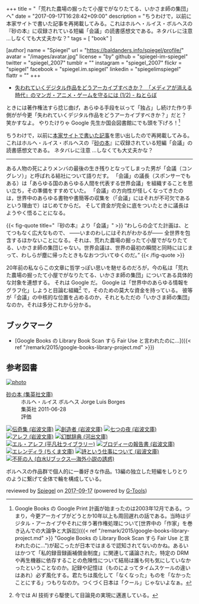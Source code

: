 +++
title = "「荒れた農場の掘ったて小屋でがなりたてる、いかさま師の集団」へ"
date =  "2017-09-17T16:28:42+09:00"
description = "ちうわけで，以前に本家サイトで書いた記事を再掲載してみる。これはホルヘ・ルイス・ボルヘスの『砂の本』に収録されている短編「会議」の読書感想文である。ネタバレに注意 ...しなくても大丈夫かな？"
tags        = [ "book" ]

[author]
  name      = "Spiegel"
  url       = "https://baldanders.info/spiegel/profile/"
  avatar    = "/images/avatar.jpg"
  license   = "by"
  github    = "spiegel-im-spiegel"
  twitter   = "spiegel_2007"
  tumblr    = ""
  instagram = "spiegel_2007"
  flickr    = "spiegel"
  facebook  = "spiegel.im.spiegel"
  linkedin  = "spiegelimspiegel"
  flattr    = ""
+++

- [失われていくデジタル作品をどうアーカイブすべきか？　「メディアが消える時代」のマンガ・アニメ・ゲームを守るには (1/2) - ねとらぼ](http://nlab.itmedia.co.jp/nl/articles/1709/16/news007.html)

ときには著作権法すら捻じ曲げ，あらゆる手段を以って「独占」し続けた作り手側がが今更「失われていくデジタル作品をどうアーカイブすべきか？」だと？ 笑かすなよ。
やりたけりゃ Google 先生か国会図書館にでも頭を下げろ！[^gp]

[^gp]: Google Books の Google Print 計画が始まったのは2003年12月である。つまり，今更アーカイブがどうとか10年以上も周回遅れの話である。当時はデジタル・アーカイブやそれに伴う著作権処理について[世界中の「作家」を巻き込んでの大論争と大訴訟]({{< ref "/remark/2015/google-books-library-project.md" >}} "Google Books の Library Book Scan すら Fair Use と言われたのに...")が起こったが日本ではまるで認知されてないのかね。あるいはかつて「私的録音録画補償金制度」に関連して議論された，特定の DRM や再生機器に依存することの危険性について結局は誰も何も気にしていなかったということなのか。記録や記憶は（ものによってタイムスケールの違いはあれ）必ず風化する。君たちは風化して「なくなった」ものを「なかったことにする」つもりなのか。つくづく日本は「クール」じゃないよなぁ。

ちうわけで，以前に[本家サイトで書いた記事](https://baldanders.info/spiegel/log2/000383.shtml "『砂の本』より： 「会議」 — Baldanders.info")を思い出したので再掲載してみる。
これはホルヘ・ルイス・ボルヘスの『[砂の本]』に収録されている短編「会議」の読書感想文である。
ネタバレに注意 ...しなくても大丈夫かな？

----

ある人物の死によりメンバの最後の生き残りとなってしまった男が「会議（コングレソ）」と呼ばれる結社について語りだす。
 「会議」の議長（スポンサーでもある）は「あらゆる国のあらゆる人間を代表する世界会議」を組織することを思い立ち，その準備をすすめていた。
 「会議」の方向性が怪しくなってきたのは，世界中のあらゆる書物や書簡等の収集を（「会議」にはそれが不可欠であるという理由で）はじめてからだ。
 そして資金が完全に底をついたときに議長はようやく悟ることになる。 

 {{< fig-quote  title="『砂の本』より「会議」" >}}
 <q>わしらの企てた計画は、とてつもなく広大なもので、 ――いまのわしにはそれがわかるが―― 全世界を包含するほかないことになる。それは、荒れた農場の掘ったて小屋でがなりたてる、いかさま師の集団じゃない。世界会議は、世界の最初の瞬間と同時にはじまって、わしらが塵に帰ったときもなおつづいてゆくのだ。</q>
 {{< /fig-quote >}}

20年前の私ならこの文章に哲学っぽい思いを馳せるのだろが，今の私は「荒れた農場の掘ったて小屋でがなりたてる、いかさま師の集団」についてある具体的な対象を連想する。
それは Google だ。
Google は「世界中のあらゆる情報をグラフ化」しようと目論む組織[^ai] で，そのための莫大な資金を持っている。
彼等が「会議」の中核的な位置を占めるのか，それともただの「いかさま師の集団」なのか，それは多分これから分かる。 

[^ai]: 今では AI 技術すら駆使して目論見の実現に邁進している。

## ブックマーク

- [Google Books の Library Book Scan すら Fair Use と言われたのに...]({{< ref "/remark/2015/google-books-library-project.md" >}})

[砂の本]: http://www.amazon.co.jp/exec/obidos/ASIN/4087606244/baldandersinf-22/ "砂の本 (集英社文庫) | ホルヘ・ルイス ボルヘス, Jorge Luis Borges, 篠田 一士 |本 | 通販 | Amazon"

## 参考図書

<div class="hreview" ><a class="item url" href="http://www.amazon.co.jp/exec/obidos/ASIN/4087606244/baldandersinf-22/"><img src="https://images-fe.ssl-images-amazon.com/images/I/51Q1RWgKY8L._SL160_.jpg" alt="photo" class="photo"  /></a><dl ><dt class="fn"><a class="item url" href="http://www.amazon.co.jp/exec/obidos/ASIN/4087606244/baldandersinf-22/">砂の本 (集英社文庫)</a></dt><dd>ホルヘ・ルイス ボルヘス Jorge Luis Borges </dd><dd>集英社 2011-06-28</dd><dd>評価<abbr class="rating" title="5"><img src="http://g-images.amazon.com/images/G/01/detail/stars-5-0.gif" alt="" /></abbr> </dd></dl><p class="similar"><a href="http://www.amazon.co.jp/exec/obidos/ASIN/4003279212/baldandersinf-22/" target="_top"><img src="http://images.amazon.com/images/P/4003279212.09._SCTHUMBZZZ_.jpg"  alt="伝奇集 (岩波文庫)"  /></a> <a href="http://www.amazon.co.jp/exec/obidos/ASIN/4003279220/baldandersinf-22/" target="_top"><img src="http://images.amazon.com/images/P/4003279220.09._SCTHUMBZZZ_.jpg"  alt="創造者 (岩波文庫)"  /></a> <a href="http://www.amazon.co.jp/exec/obidos/ASIN/4003279247/baldandersinf-22/" target="_top"><img src="http://images.amazon.com/images/P/4003279247.09._SCTHUMBZZZ_.jpg"  alt="七つの夜 (岩波文庫)"  /></a> <a href="http://www.amazon.co.jp/exec/obidos/ASIN/400327928X/baldandersinf-22/" target="_top"><img src="http://images.amazon.com/images/P/400327928X.09._SCTHUMBZZZ_.jpg"  alt="アレフ (岩波文庫)"  /></a> <a href="http://www.amazon.co.jp/exec/obidos/ASIN/4309464084/baldandersinf-22/" target="_top"><img src="http://images.amazon.com/images/P/4309464084.09._SCTHUMBZZZ_.jpg"  alt="幻獣辞典 (河出文庫)"  /></a> <a href="http://www.amazon.co.jp/exec/obidos/ASIN/4582765491/baldandersinf-22/" target="_top"><img src="http://images.amazon.com/images/P/4582765491.09._SCTHUMBZZZ_.jpg"  alt="エル・アレフ (平凡社ライブラリー)"  /></a> <a href="http://www.amazon.co.jp/exec/obidos/ASIN/4003279271/baldandersinf-22/" target="_top"><img src="http://images.amazon.com/images/P/4003279271.09._SCTHUMBZZZ_.jpg"  alt="ブロディーの報告書 (岩波文庫)"  /></a> <a href="http://www.amazon.co.jp/exec/obidos/ASIN/4480022775/baldandersinf-22/" target="_top"><img src="http://images.amazon.com/images/P/4480022775.09._SCTHUMBZZZ_.jpg"  alt="エレンディラ (ちくま文庫)"  /></a> <a href="http://www.amazon.co.jp/exec/obidos/ASIN/4003279255/baldandersinf-22/" target="_top"><img src="http://images.amazon.com/images/P/4003279255.09._SCTHUMBZZZ_.jpg"  alt="詩という仕事について (岩波文庫)"  /></a> <a href="http://www.amazon.co.jp/exec/obidos/ASIN/4560071144/baldandersinf-22/" target="_top"><img src="http://images.amazon.com/images/P/4560071144.09._SCTHUMBZZZ_.jpg"  alt="不死の人 (白水Uブックス―海外小説の誘惑)"  /></a> </p>
<p class="description">ボルヘスの作品群で個人的に一番好きな作品。13編の独立した短編をしりとりのように繋げて全体で輪を構成している。</p>
<p class="gtools" >reviewed by <a href='#maker' class='reviewer'>Spiegel</a> on <abbr class="dtreviewed" title="2017-09-17">2017-09-17</abbr> (powered by <a href="http://www.goodpic.com/mt/aws/index.html" >G-Tools</a>)</p>
</div>
